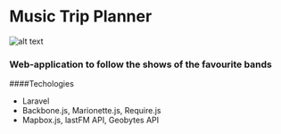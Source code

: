 # Music Trip Planner

![alt text](https://raw.githubusercontent.com/kstyopkin/ontour/master/public/promo.png)

### Web-application to follow the shows of the favourite bands  

####Techologies

* Laravel
* Backbone.js, Marionette.js, Require.js
* Mapbox.js, lastFM API, Geobytes API
